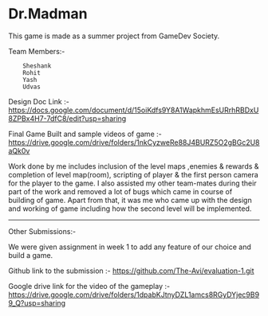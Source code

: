 # Dr.Madman
This game is made as a summer project from GameDev Society.

Team Members:- 

		Sheshank
		Rohit
		Yash
		Udvas

Design Doc Link :- https://docs.google.com/document/d/15oiKdfs9Y8A1WapkhmEsURrhRBDxU8ZPBx4H7-7dfC8/edit?usp=sharing

Final Game Built and sample videos of game :- https://drive.google.com/drive/folders/1nkCyzweRe88J4BURZ5O2gBGc2U8aQk0v

Work done by me includes inclusion of the level maps ,enemies & rewards & completion of level map(room), scripting of player & the first person camera for the player to the game. I also assisted my other team-mates during their part of the work and removed a lot of bugs which came in course of building of game. Apart from that, it was me who came up with the design and working of game including how the second level will be implemented.

------------------------------------------------------------------------------------------------------------------------
Other Submissions:-

We were given assignment in week 1 to add any feature of our choice and build a game.

Github link to the submission :- https://github.com/The-Avi/evaluation-1.git

Google drive link for the video of the gameplay :- https://drive.google.com/drive/folders/1dpabKJtnyDZL1amcs8RGyDYjec9B99_Q?usp=sharing
